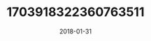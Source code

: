 ---
title: "1703918322360763511"
cover: "2018-01-31 07.08.34 1703918322360763511_46248401"
photo: "2018-01-31 07.08.34 1703918322360763511_46248401"
date: "2018-01-31"
type: "photo"
---